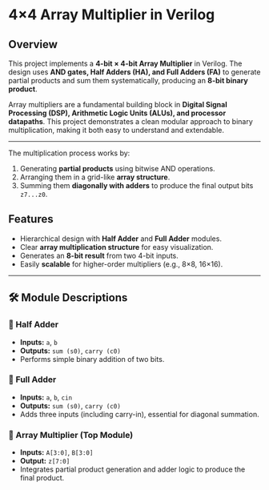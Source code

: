 
# 4×4 Array Multiplier in Verilog

## Overview

This project implements a **4-bit × 4-bit Array Multiplier** in Verilog.
The design uses **AND gates, Half Adders (HA), and Full Adders (FA)** to generate partial products and sum them systematically, producing an **8-bit binary product**.

Array multipliers are a fundamental building block in **Digital Signal Processing (DSP), Arithmetic Logic Units (ALUs), and processor datapaths**. This project demonstrates a clean modular approach to binary multiplication, making it both easy to understand and extendable.

---

The multiplication process works by:

1. Generating **partial products** using bitwise AND operations.
2. Arranging them in a grid-like **array structure**.
3. Summing them **diagonally with adders** to produce the final output bits `z7...z0`.


##  Features

* Hierarchical design with **Half Adder** and **Full Adder** modules.
* Clear **array multiplication structure** for easy visualization.
* Generates an **8-bit result** from two 4-bit inputs.
* Easily **scalable** for higher-order multipliers (e.g., 8×8, 16×16).

---

## 🛠 Module Descriptions

### 🔹 Half Adder

* **Inputs:** `a`, `b`
* **Outputs:** `sum (s0)`, `carry (c0)`
* Performs simple binary addition of two bits.

### 🔹 Full Adder

* **Inputs:** `a`, `b`, `cin`
* **Outputs:** `sum (s0)`, `carry (c0)`
* Adds three inputs (including carry-in), essential for diagonal summation.

### 🔹 Array Multiplier (Top Module)

* **Inputs:** `A[3:0]`, `B[3:0]`
* **Output:** `z[7:0]`
* Integrates partial product generation and adder logic to produce the final product.


